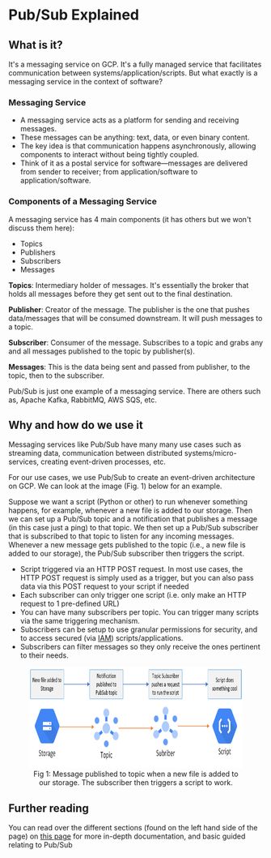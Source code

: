 # Pub/Sub Explained

## What is it?

It's a messaging service on GCP. It's a fully managed service that facilitates communication between systems/application/scripts. But what exactly is a messaging service in the context of software?

### Messaging Service

- A messaging service acts as a platform for sending and receiving messages.
- These messages can be anything: text, data, or even binary content.
- The key idea is that communication happens asynchronously, allowing components to interact without being tightly coupled.
- Think of it as a postal service for software—messages are delivered from sender to receiver; from application/software to application/software.

### Components of a Messaging Service

A messaging service has 4 main components (it has others but we won't discuss them here):

- Topics
- Publishers
- Subscribers
- Messages

**Topics**: Intermediary holder of messages. It's essentially the broker that holds all messages before they get sent out to the final destination.

**Publisher**: Creator of the message. The publisher is the one that pushes data/messages that will be consumed downstream. It will push messages to a topic.

**Subscriber**: Consumer of the message. Subscribes to a topic and grabs any and all messages published to the topic by publisher(s).

**Messages**: This is the data being sent and passed from publisher, to the topic, then to the subscriber.

Pub/Sub is just one example of a messaging service. There are others such as, Apache Kafka, RabbitMQ, AWS SQS, etc.

## Why and how do we use it

Messaging services like Pub/Sub have many many use cases such as streaming data, communication between distributed systems/micro-services, creating event-driven processes, etc.

For our use cases, we use Pub/Sub to create an event-driven architecture on GCP. We can look at the image (Fig. 1) below for an example.

Suppose we want a script (Python or other) to run whenever something happens, for example, whenever a new file is added to our storage. Then we can set up a Pub/Sub topic and a notification that publishes a message (in this case just a ping) to that topic. We then set up a Pub/Sub subscriber that is subscribed to that topic to listen for any incoming messages. Whenever a new message gets published to the topic (i.e., a new file is added to our storage), the Pub/Sub subscriber then triggers the script.

- Script triggered via an HTTP POST request. In most use cases, the HTTP POST request is simply used as a trigger, but you can also pass data via this POST request to your script if needed
- Each subscriber can only trigger one script (i.e. only make an HTTP request to 1 pre-defined URL)
- You can have many subscribers per topic. You can trigger many scripts via the same triggering mechanism.
- Subscribers can be setup to use granular permissions for security, and to access secured (via [IAM]('')) scripts/applications.
- Subscribers can filter messages so they only receive the ones pertinent to their needs.

<figure align="center">
    <img src="../../imgs/PubSub_event_example.png" width="700" height="200">
  <figcaption>Fig 1: Message published to topic when a new file is added to our storage. The subscriber then triggers a script to work.</figcaption>
</figure>

## Further reading

You can read over the different sections (found on the left hand side of the page) on [this page](https://cloud.google.com/pubsub/docs/overview) for more in-depth documentation, and basic guided relating to Pub/Sub
